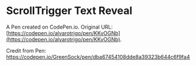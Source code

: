 # ScrollTrigger Text Reveal

A Pen created on CodePen.io. Original URL: [https://codepen.io/alvarotrigo/pen/KKvOGNb](https://codepen.io/alvarotrigo/pen/KKvOGNb).

Credit from Pen: https://codepen.io/GreenSock/pen/dba67454108dde8a39323b644c6f9fa4
